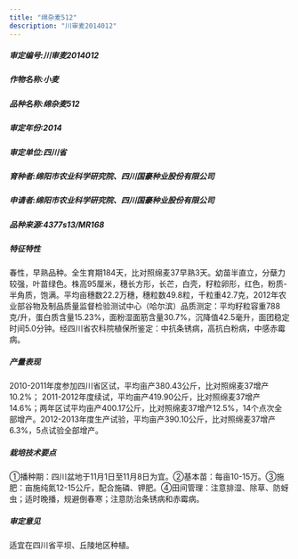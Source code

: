 ```yaml
---
title: "绵杂麦512"
description: "川审麦2014012"
---
```

##### 审定编号:川审麦2014012

##### 作物名称:小麦

##### 品种名称:绵杂麦512

##### 审定年份:2014

##### 审定单位:四川省

##### 育种者:绵阳市农业科学研究院、四川国豪种业股份有限公司

##### 申请者:绵阳市农业科学研究院、四川国豪种业股份有限公司

##### 品种来源:4377s13/MR168

##### 特征特性
春性，早熟品种。全生育期184天，比对照绵麦37早熟3天。幼苗半直立，分蘖力较强，叶苗绿色。株高95厘米，穗长方形，长芒，白壳，籽粒卵形，红色，粉质-半角质，饱满。平均亩穗数22.2万穗，穗粒数49.8粒，千粒重42.7克，2012年农业部谷物及制品质量监督检验测试中心（哈尔滨）品质测定：平均籽粒容重788克/升，蛋白质含量15.23%，面粉湿面筋含量30.7%，沉降值42.5毫升，面团稳定时间5.0分钟。经四川省农科院植保所鉴定：中抗条锈病，高抗白粉病，中感赤霉病。

##### 产量表现
2010-2011年度参加四川省区试，平均亩产380.43公斤，比对照绵麦37增产10.2%； 2011-2012年度续试，平均亩产419.90公斤，比对照绵麦37增产14.6%；两年区试平均亩产400.17公斤，比对照绵麦37增产12.5%，14个点次全部增产。2012-2013年度生产试验，平均亩产390.10公斤，比对照绵麦37增产6.3%，5点试验全部增产。

##### 栽培技术要点
①播种期：四川盆地于11月1日至11月8日为宜。②基本苗：每亩10-15万。③施肥：亩施纯氮12-15公斤，配合施磷、钾肥。④田间管理：注意排湿、除草、防蚜虫；适时晚播，规避倒春寒；注意防治条锈病和赤霉病。

##### 审定意见
适宜在四川省平坝、丘陵地区种植。
